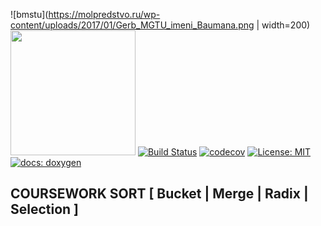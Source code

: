 ![bmstu](https://molpredstvo.ru/wp-content/uploads/2017/01/Gerb_MGTU_imeni_Baumana.png | width=200)
<img src="https://molpredstvo.ru/wp-content/uploads/2017/01/Gerb_MGTU_imeni_Baumana.png" width="200" height="whatever">
[![Build Status](https://travis-ci.org/SimonRussia/bst.svg?branch=master)](https://travis-ci.org/SimonRussia/bst) [![codecov](https://codecov.io/gh/SimonRussia/bst/branch/master/graph/badge.svg)](https://codecov.io/gh/SimonRussia/bst) [![License: MIT](https://img.shields.io/badge/License-MIT-blue.svg)](/LICENSE) [![docs: doxygen](https://img.shields.io/badge/doxygen-github.io-orange.svg)](https://simonrussia.github.io/bst/files.html)

## COURSEWORK SORT [ Bucket | Merge | Radix | Selection ]
